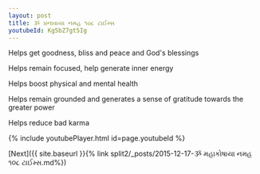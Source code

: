 ```yaml
---
layout: post
title: ૐ પ્રનાવાયા નમહ ૧૦૮ ટાઈમ્સ
youtubeId: Kg5bZ7gt5Ig
---
```

 
 
Helps get goodness, bliss and peace and God's blessings
 
Helps remain focused, help generate inner energy 
 
Helps boost physical and mental health 
 
Helps remain grounded and generates a sense of gratitude towards the greater power 
 
Helps reduce bad karma
 
 
 
 


{% include youtubePlayer.html id=page.youtubeId %}
 
[Next]({{ site.baseurl }}{% link  split2/_posts/2015-12-17-ૐ મહાકોષાયા નમહ ૧૦૮ ટાઈમ્સ.md%})
 
